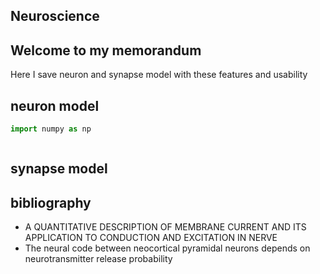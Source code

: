 ## Neuroscience

## Welcome to my memorandum
Here I save neuron and synapse model with these features and usability

## neuron model

```python
import numpy as np



```

## synapse model


## bibliography

- A QUANTITATIVE DESCRIPTION OF MEMBRANE CURRENT AND ITS APPLICATION TO CONDUCTION AND EXCITATION IN NERVE
- The neural code between neocortical pyramidal neurons depends on neurotransmitter release probability
